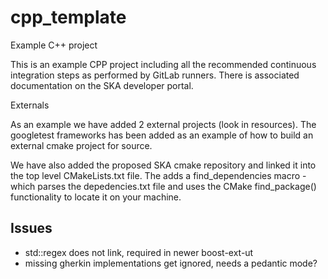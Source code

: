 # cpp_template

Example C++ project

This is an example CPP project including all the recommended continuous
integration steps as performed by GitLab runners. There is associated
documentation on the SKA developer portal.

Externals

As an example we have added 2 external projects (look in resources). The
googletest frameworks has been added as an example of how to build an external
cmake project for source.

We have also added the proposed SKA cmake repository and linked it into the top
level CMakeLists.txt file. The adds a find_dependencies macro - which parses
the depedencies.txt file and uses the CMake find_package() functionality to
locate it on your machine.


## Issues

* std::regex does not link, required in newer boost-ext-ut
* missing gherkin implementations get ignored, needs a pedantic mode?
